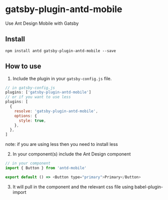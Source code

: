 # gatsby-plugin-antd-mobile

Use Ant Design Mobile with Gatsby

## Install

`npm install antd gatsby-plugin-antd-mobile --save`

## How to use

1. Include the plugin in your `gatsby-config.js` file.

```javascript
// in gatsby-config.js
plugins: ['gatsby-plugin-antd-mobile']
// or if you want to use less
plugins: [
  {
    resolve: 'gatsby-plugin-antd-mobile',
    options: {
      style: true,
    },
  },
]
```

note: if you are using less then you need to install less

2. In your component(s) include the Ant Design component

```javascript
// in your component
import { Button } from 'antd-mobile'

export default () => <Button type="primary">Primary</Button>
```

3. It will pull in the component and the relevant css file using babel-plugin-import
